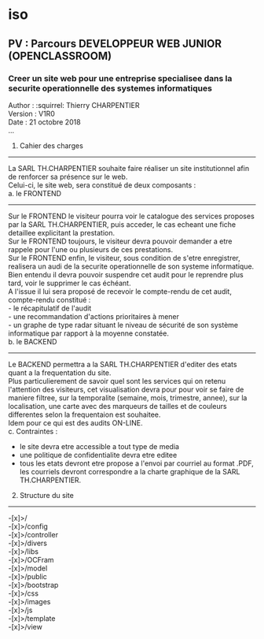 # iso
## PV : Parcours DEVELOPPEUR WEB JUNIOR (OPENCLASSROOM)
### Creer un site web pour une entreprise specialisee dans la securite operationnelle des systemes informatiques
Author  : :squirrel: Thierry CHARPENTIER  
Version : V1R0  
Date    : 21 octobre 2018  
...
1. Cahier des charges 
_____________________

La SARL TH.CHARPENTIER souhaite faire réaliser un site institutionnel afin de renforcer sa présence sur le web.  
Celui-ci, le site web, sera  constitué de deux composants :  
   a. le FRONTEND  
   ______________
   Sur le FRONTEND le visiteur pourra voir le catalogue des services proposes par la SARL TH.CHARPENTIER, puis acceder, le cas echeant une fiche detaillee explicitant la prestation.  
   Sur le FRONTEND toujours, le visiteur devra pouvoir demander a etre rappele pour l'une ou plusieurs de ces prestations.  
   Sur le FRONTEND enfin, le visiteur, sous condition de s'etre enregistrer, realisera un audi de la securite operationnelle de son systeme informatique.  
   Bien entendu il devra pouvoir suspendre cet audit pour le reprendre plus tard, voir le supprimer le cas échéant.  
   A l'issue il lui sera proposé de recevoir le compte-rendu de cet audit, compte-rendu constitué :  
      - le récapitulatif de l'audit  
      - une recommandation d'actions prioritaires à mener  
      - un graphe de type radar situant le niveau de sécurité de son système informatique par rapport à la moyenne constatée.  
   b. le BACKEND  
   _____________
   Le BACKEND permettra a la SARL TH.CHARPENTIER d'editer des etats quant a la frequentation du site.  
   Plus particulierement de savoir quel sont les services qui on retenu l'attention des visiteurs, cet visualisation devra pour pour voir se faire de maniere filtree, sur la temporalite (semaine, mois, trimestre, annee), sur la localisation, une carte avec des marqueurs de tailles et de couleurs differentes selon la frequentaion est souhaitee.  
   Idem pour ce qui est des audits ON-LINE.  
   c. Contraintes :  
   - le site devra etre accessible a tout type de media  
   - une politique de confidentialite devra etre editee  
   - tous les etats devront etre propose a l'envoi par courriel au format .PDF, les courriels devront correspondre a la charte graphique de la SARL TH.CHARPENTIER.  
2. Structure du site  
____________________

   -[x]>/  
        -[x]>/config  
   -[x]>/controller  
   -[x]>/divers  
   -[x]>/libs  
        -[x]>/OCFram  
   -[x]>/model  
   -[x]>/public  
        -[x]>/bootstrap  
        -[x]>/css  
        -[x]>/images  
        -[x]>/js  
   -[x]>/template  
   -[x]>/view  
